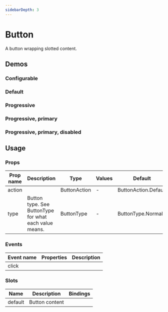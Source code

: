 ```yaml
---
sidebarDepth: 3
---
```


# Button

A button wrapping slotted content.

<a href="https://github.com/annetee/wvui-next/edit/main/docs/src/components/button/Button.md" class="docgen-edit-link"></a>

<script setup>
import WvuiButton from '../../src/components/button/Button.vue';

const propsConfig = {
	action: {
		type: 'radio',
		options: [ 'default', 'progressive', 'destructive' ],
		default: 'default'
	},
	type: {
		type: 'radio',
		options: [ 'normal', 'primary', 'quiet' ],
		default: 'normal'
	}
};

const slotsConfig = {
	default: {
		default: 'Click me'
	}
};
</script>

## Demos

### Configurable

<Wrapper :props-config="propsConfig" :slots-config="slotsConfig">
<template v-slot:demo="{ propsValues, slotsValues }">
<WvuiButton v-bind="propsValues">{{ slotsValues.default }}</WvuiButton>
</template>
</Wrapper>

### Default

<Wrapper>
<template v-slot:demo>
<WvuiButton>Click me</WvuiButton>
</template>

<template v-slot:code>

```vue
<WvuiButton>Click me</WvuiButton>
```

</template>
</Wrapper>

### Progressive

<Wrapper>
<template v-slot:demo>
<WvuiButton action="progressive">Click me</WvuiButton>
</template>

<template v-slot:code>

```vue
<WvuiButton action="progressive">Click me</WvuiButton>
```

</template>
</Wrapper>

### Progressive, primary

<Wrapper>
<template v-slot:demo>
<WvuiButton action="destructive" type="primary">Click me</WvuiButton>
</template>

<template v-slot:code>

```vue
<WvuiButton action="destructive" type="primary">Click me</WvuiButton>
```

</template>
</Wrapper>

### Progressive, primary, disabled

<Wrapper>
<template v-slot:demo>
<WvuiButton action="progressive" type="primary" disabled>Click me</WvuiButton>
</template>

<template v-slot:code>

```vue
<WvuiButton action="progressive" type="primary" disabled>Click me</WvuiButton>
```

</template>
</Wrapper>

## Usage

### Props

| Prop name | Description                                            | Type         | Values | Default              |
| --------- | ------------------------------------------------------ | ------------ | ------ | -------------------- |
| action    |                                                        | ButtonAction | -      | ButtonAction.Default |
| type      | Button type. See ButtonType for what each value means. | ButtonType   | -      | ButtonType.Normal    |

### Events

| Event name | Properties | Description |
| ---------- | ---------- | ----------- |
| click      |            |

### Slots

| Name    | Description    | Bindings |
| ------- | -------------- | -------- |
| default | Button content |          |
